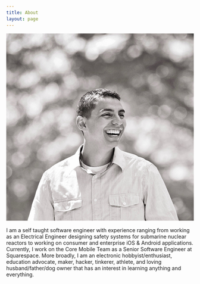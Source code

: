 ```yaml
---
title: About
layout: page
---
```

![Profile Image](/assets/images/profile2.jpg)

<p>I am a self taught software engineer with experience ranging from working as an Electrical Engineer designing safety systems for submarine nuclear reactors to working on consumer and enterprise iOS & Android applications. Currently, I work on the Core Mobile Team as a Senior Software Engineer at Squarespace. More broadly, I am an electronic hobbyist/enthusiast, education advocate, maker, hacker, tinkerer, athlete, and loving husband/father/dog owner that has an interest in learning anything and everything.</p>

